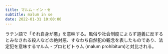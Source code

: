 ```yaml
---
title: マルム・イン・セ
subtitle: malum in se
date: 2022-01-31 10:00:00
---
```


ラテン語で「それ自身が悪」を意味する。風俗や社会制度によらず道義に反するとみなされる殺人などの絶対悪、すなわち自然犯の観念を表したものであり、法定犯を意味するマルム・プロヒビトゥム (malum prohibitum)と対比される。

